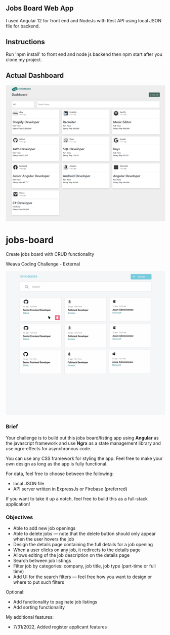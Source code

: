 ## Jobs Board Web App
I used Angular 12 for front end and NodeJs with Rest API using local JSON file for backend.
## Instructions
Run 'npm install' to front end and node js backend then npm start after you clone my project.

## Actual Dashboard
![Screenshot](my_ui.png)

# jobs-board
Create jobs board with CRUD functionality

Weava Coding Challenge - External

![Screenshot](weava.png)

### Brief

Your challenge is to build out this jobs board/listing app using **Angular** as the javascript framework and use **Ngrx** as a state management library and use ngrx-effects for asynchronous code.

You can use any CSS framework for styling the app. Feel free to make your own design as long as the app is fully functional.

For data, feel free to choose between the following:

- local JSON file
- API server written in ExpressJs or Firebase (preferred)

If you want to take it up a notch, feel free to build this as a full-stack application!

### Objectives

- Able to add new job openings
- Able to delete jobs — note that the delete button should only appear when the user hovers the job
- Design the details page containing the full details for a job opening
- When a user clicks on any job, it redirects to the details page
- Allows editing of the job description on the details page
- Search between job listings
- Filter job by categories: company, job title, job type (part-time or full time)
- Add UI for the search filters — feel free how you want to design or where to put such filters

Optional:

- Add functionality to paginate job listings
- Add sorting functionality

My additional features:
- 7/31/2022, Added register applicant features

